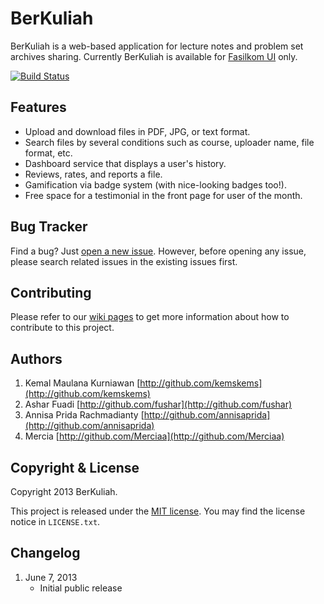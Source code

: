# BerKuliah

BerKuliah is a web-based application for lecture notes and problem set archives sharing. Currently BerKuliah is available for [Fasilkom UI](http://www.cs.ui.ac.id/) only.

[![Build Status](https://travis-ci.org/kemskems/berkuliah.png?branch=develop)](https://travis-ci.org/kemskems/berkuliah)

## Features

- Upload and download files in PDF, JPG, or text format.
- Search files by several conditions such as course, uploader name, file format, etc.
- Dashboard service that displays a user's history.
- Reviews, rates, and reports a file.
- Gamification via badge system (with nice-looking badges too!).
- Free space for a testimonial in the front page for user of the month.

## Bug Tracker

Find a bug? Just [open a new issue](https://github.com/kemskems/berkuliah/issues). However, before opening any issue, please search related issues in the existing issues first.

## Contributing

Please refer to our [wiki pages](https://github.com/kemskems/berkuliah/wiki) to get more information about how to contribute to this project.

## Authors

1. Kemal Maulana Kurniawan [http://github.com/kemskems](http://github.com/kemskems)
2. Ashar Fuadi [http://github.com/fushar](http://github.com/fushar)
3. Annisa Prida Rachmadianty [http://github.com/annisaprida](http://github.com/annisaprida)
4. Mercia [http://github.com/Merciaa](http://github.com/Merciaa)

## Copyright & License

Copyright 2013 BerKuliah.

This project is released under the [MIT license](http://opensource.org/licenses/MIT). You may find the license notice in `LICENSE.txt`.

## Changelog

1. June 7, 2013
    - Initial public release